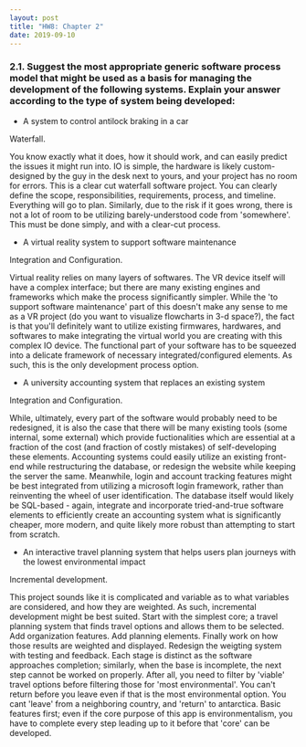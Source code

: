 ```yaml
---
layout: post
title: "HW8: Chapter 2"
date: 2019-09-10
---
```


### 2.1. Suggest the most appropriate generic software process model that might be used as a basis for managing the development of the following systems. Explain your answer according to the type of system being developed:

* A system to control antilock braking in a car

Waterfall.

You know exactly what it does, how it should work, and can easily predict the issues it might run into. IO is simple, the hardware is likely custom-designed by the guy in the desk next to yours, and your project has no room for errors. This is a clear cut waterfall software project. You can clearly define the scope, responsibilities, requirements, process, and timeline. Everything will go to plan. Similarly, due to the risk if it goes wrong, there is not a lot of room to be utilizing barely-understood code from 'somewhere'. This must be done simply, and with a clear-cut process.

* A virtual reality system to support software maintenance

Integration and Configuration.

Virtual reality relies on many layers of softwares. The VR device itself will have a complex interface; but there are many existing engines and frameworks which make the process significantly simpler. While the 'to support software maintenance' part of this doesn't make any sense to me as a VR project (do you want to visualize flowcharts in 3-d space?), the fact is that you'll definitely want to utilize existing firmwares, hardwares, and softwares to make integrating the virtual world you are creating with this complex IO device. The functional part of your software has to be squeezed into a delicate framework of necessary integrated/configured elements. As such, this is the only development process option.

* A university accounting system that replaces an existing system

Integration and Configuration.  

While, ultimately, every part of the software would probably need to be redesigned, it is also the case that there will be many existing tools (some internal, some external) which provide fuctionalities which are essential at a fraction of the cost (and fraction of costly mistakes) of self-developing these elements. Accounting systems could easily utilize an existing front-end while restructuring the database, or redesign the website while keeping the server the same. Meanwhile, login and account tracking features might be best integrated from utilizing a microsoft login framework, rather than reinventing the wheel of user identification. The database itself would likely be SQL-based - again, integrate and incorporate tried-and-true software elements to efficiently create an accounting system what is significantly cheaper, more modern, and quite likely more robust than attempting to start from scratch.

* An interactive travel planning system that helps users plan journeys with the lowest environmental impact

Incremental development.  

This project sounds like it is complicated and variable as to what variables are considered, and how they are weighted. As such, incremental development might be best suited. Start with the simplest core; a travel planning system that finds travel options and allows them to be selected. Add organization features. Add planning elements. Finally work on how those results are weighted and displayed. Redesign the weigting system with testing and feedback. Each stage is distinct as the software approaches completion; similarly, when the base is incomplete, the next step cannot be worked on properly. After all, you need to filter by 'viable' travel options before filtering those for 'most environmental'. You can't return before you leave even if that is the most environmental option. You cant 'leave' from a neighboring country, and 'return' to antarctica. Basic features first; even if the core purpose of this app is environmentalism, you have to complete every step leading up to it before that 'core' can be developed.
